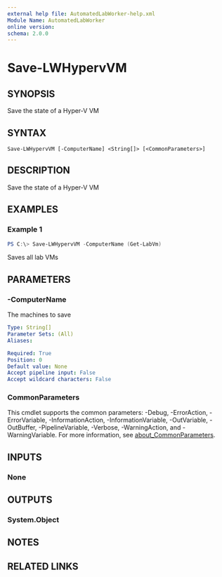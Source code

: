 ```yaml
---
external help file: AutomatedLabWorker-help.xml
Module Name: AutomatedLabWorker
online version:
schema: 2.0.0
---
```


# Save-LWHypervVM

## SYNOPSIS
Save the state of a Hyper-V VM

## SYNTAX

```
Save-LWHypervVM [-ComputerName] <String[]> [<CommonParameters>]
```

## DESCRIPTION
Save the state of a Hyper-V VM

## EXAMPLES

### Example 1
```powershell
PS C:\> Save-LWHypervVM -ComputerName (Get-LabVm)
```

Saves all lab VMs

## PARAMETERS

### -ComputerName
The machines to save

```yaml
Type: String[]
Parameter Sets: (All)
Aliases:

Required: True
Position: 0
Default value: None
Accept pipeline input: False
Accept wildcard characters: False
```

### CommonParameters
This cmdlet supports the common parameters: -Debug, -ErrorAction, -ErrorVariable, -InformationAction, -InformationVariable, -OutVariable, -OutBuffer, -PipelineVariable, -Verbose, -WarningAction, and -WarningVariable. For more information, see [about_CommonParameters](http://go.microsoft.com/fwlink/?LinkID=113216).

## INPUTS

### None
## OUTPUTS

### System.Object
## NOTES

## RELATED LINKS
